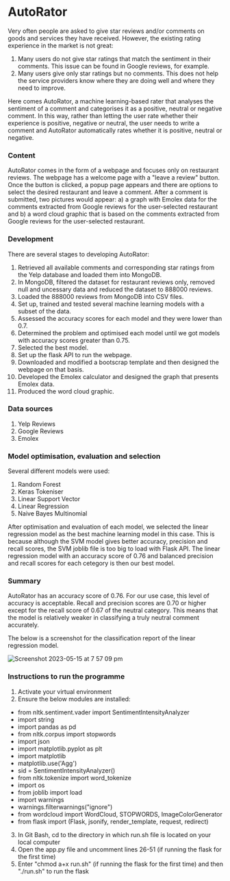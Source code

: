 # AutoRator
Very often people are asked to give star reviews and/or comments on goods and services they have received. However, the existing rating experience in the market is not great:
1. Many users do not give star ratings that match the sentiment in their comments. This issue can be found in Google reviews, for example.
2. Many users give only star ratings but no comments. This does not help the service providers know where they are doing well and where they need to improve.

Here comes AutoRator, a machine learning-based rater that analyses the sentiment of a comment and categorises it as a positive, neutral or negative comment. In this way, rather than letting the user rate whether their experience is positive, negative or neutral, the user needs to write a comment and AutoRator automatically rates whether it is positive, neutral or negative.

### Content
AutoRator comes in the form of a webpage and focuses only on restaurant reviews. The webpage has a welcome page with a "leave a review" button. Once the button is clicked, a popup page appears and there are options to select the desired restaurant and leave a comment. After a comment is submitted, two pictures would appear: a) a graph with Emolex data for the comments extracted from Google reviews for the user-selected restaurant and b) a word cloud graphic that is based on the comments extracted from Google reviews for the user-selected restaurant.

### Development
There are several stages to developing AutoRator:
1. Retrieved all available comments and corresponding star ratings from the Yelp database and loaded them into MongoDB.
2. In MongoDB, filtered the dataset for restaurant reviews only, removed null and uncessary data and reduced the dataset to 888000 reviews.
3. Loaded the 888000 reviews from MongoDB into CSV files.
4. Set up, trained and tested several machine learning models with a subset of the data.
5. Assessed the accuracy scores for each model and they were lower than 0.7.
6. Determined the problem and optimised each model until we got models with accuracy scores greater than 0.75.
7. Selected the best model.
8. Set up the flask API to run the webpage.
9. Downloaded and modified a bootscrap template and then designed the webpage on that basis.
10. Developed the Emolex calculator and designed the graph that presents Emolex data.
11. Produced the word cloud graphic.

### Data sources
1. Yelp Reviews
2. Google Reviews
3. Emolex

### Model optimisation, evaluation and selection
Several different models were used:
1. Random Forest
2. Keras Tokeniser
3. Linear Support Vector
4. Linear Regression
5. Naive Bayes Multinomial

After optimisation and evaluation of each model, we selected the linear regression model as the best machine learning model in this case. This is because although the SVM model gives better accuracy, precision and recall scores, the SVM joblib file is too big to load with Flask API. The linear regression model with an accuracy score of 0.76 and balanced precision and recall scores for each cetegory is then our best model.

### Summary
AutoRator has an accuracy score of 0.76. For our use case, this level of accuracy is acceptable. Recall and precision scores are 0.70 or higher except for the recall score of 0.67 of the neutral category. This means that the model is relatively weaker in classifying a truly neutral comment accurately.

The below is a screenshot for the classification report of the linear regression model.

![Screenshot 2023-05-15 at 7 57 09 pm](https://github.com/davidj00/automatic-star-review/assets/115685811/bf7d0902-f1af-4ce5-8386-e5baa72d3f47)

### Instructions to run the programme
1. Activate your virtual environment
2. Ensure the below modules are installed:
  - from nltk.sentiment.vader import SentimentIntensityAnalyzer
  - import string
  - import pandas as pd
  - from nltk.corpus import stopwords
  - import json
  - import matplotlib.pyplot as plt
  - import matplotlib
  - matplotlib.use('Agg')
  - sid = SentimentIntensityAnalyzer()
  - from nltk.tokenize import word_tokenize
  - import os
  - from joblib import load
  - import warnings
  - warnings.filterwarnings("ignore")
  - from wordcloud import WordCloud, STOPWORDS, ImageColorGenerator
  - from flask import (Flask, jsonify, render_template, request, redirect)
3. In Git Bash, cd to the directory in which run.sh file is located on your local computer
4. Open the app.py file and uncomment lines 26-51 (if running the flask for the first time)
5. Enter "chmod a+x run.sh" (if running the flask for the first time) and then "./run.sh" to run the flask

